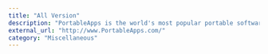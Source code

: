 ```yaml
---
title: "All Version"
description: "PortableApps is the world's most popular portable software solution allowing you to take your favorite software with you"
external_url: "http://www.PortableApps.com/"
category: "Miscellaneous"
---
```


